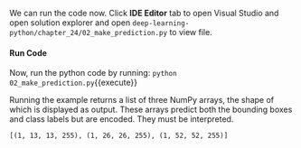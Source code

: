 We can run the code now. Click **IDE Editor** tab to open Visual Studio and open solution explorer and open `deep-learning-python/chapter_24/02_make_prediction.py` to view file.

#### Run Code

Now, run the python code by running: `python 02_make_prediction.py`{{execute}}

Running the example returns a list of three NumPy arrays, the shape of which is displayed
as output. These arrays predict both the bounding boxes and class labels but are encoded.
They must be interpreted.

```
[(1, 13, 13, 255), (1, 26, 26, 255), (1, 52, 52, 255)]
```
